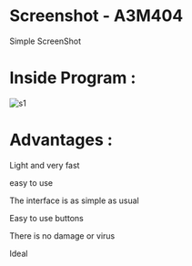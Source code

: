 # Screenshot - A3M404
Simple ScreenShot

<h1>Inside Program :</h1>

![s1](https://user-images.githubusercontent.com/46839270/66876560-bc557100-efa1-11e9-97f4-dd6db99a97a8.png)


<h1><b>Advantages :</b></h1>

Light and very fast

easy to use

The interface is as simple as usual

Easy to use buttons

There is no damage or virus

Ideal
